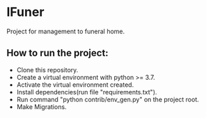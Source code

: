 # IFuner
Project for management to funeral home.

## How to run the project:

* Clone this repository.
* Create a virtual environment with python >= 3.7.
* Activate the virtual environment created.
* Install dependencies(run file "requirements.txt").
* Run command "python contrib/env_gen.py" on the project root.
* Make Migrations.